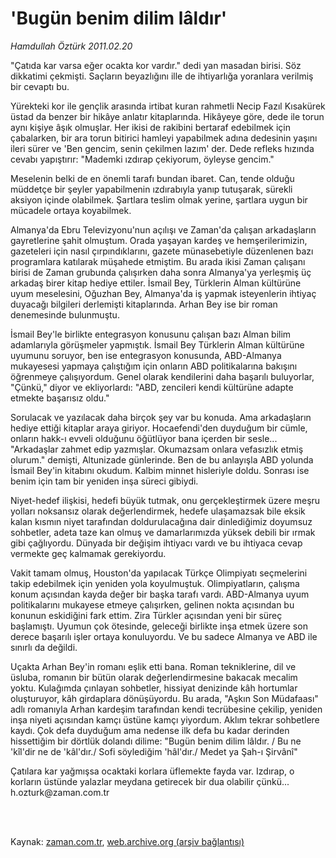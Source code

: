# 'Bugün benim dilim lâldır'

*Hamdullah Öztürk 2011.02.20*

<td class="columnist-detail">
<p>"Çatıda kar varsa eğer ocakta kor vardır." dedi yan masadan birisi. Söz dikkatimi çekmişti. Saçların beyazlığını ille de ihtiyarlığa yoranlara verilmiş bir cevaptı bu.</p>
<p>
<div id="haberMetinDiv">
<p>Yürekteki kor ile gençlik arasında irtibat kuran rahmetli Necip Fazıl Kısakürek üstad da benzer bir hikâye anlatır kitaplarında. Hikâyeye göre, dede ile torun aynı kişiye âşık olmuşlar. Her ikisi de rakibini bertaraf edebilmek için çabalarken, bir ara torun bitirici hamleyi yapabilmek adına dedesinin yaşını ileri sürer ve 'Ben gencim, senin çekilmen lazım' der. Dede refleks hızında cevabı yapıştırır: "Mademki ızdırap çekiyorum, öyleyse gencim."
<p>Meselenin belki de en önemli tarafı bundan ibaret. Can, tende olduğu müddetçe bir şeyler yapabilmenin ızdırabıyla yanıp tutuşarak, sürekli aksiyon içinde olabilmek. Şartlara teslim olmak yerine, şartlara uygun bir mücadele ortaya koyabilmek.
<p>Almanya'da Ebru Televizyonu'nun açılışı ve Zaman'da çalışan arkadaşların gayretlerine şahit olmuştum. Orada yaşayan kardeş ve hemşerilerimizin, gazeteleri için nasıl çırpındıklarını, gazete münasebetiyle düzenlenen bazı programlara katılarak müşahede etmiştim. Bu arada ikisi Zaman çalışanı birisi de Zaman grubunda çalışırken daha sonra Almanya'ya yerleşmiş üç arkadaş birer kitap hediye ettiler. İsmail Bey, Türklerin Alman kültürüne uyum meselesini, Oğuzhan Bey, Almanya'da iş yapmak isteyenlerin ihtiyaç duyacağı bilgileri derlemişti kitaplarında. Arhan Bey ise bir roman denemesinde bulunmuştu.
<p>İsmail Bey'le birlikte entegrasyon konusunu çalışan bazı Alman bilim adamlarıyla görüşmeler yapmıştık. İsmail Bey Türklerin Alman kültürüne uyumunu soruyor, ben ise entegrasyon konusunda, ABD-Almanya mukayesesi yapmaya çalıştığım için onların ABD politikalarına bakışını öğrenmeye çalışıyordum. Genel olarak kendilerini daha başarılı buluyorlar, "Çünkü," diyor ve ekliyorlardı: "ABD, zencileri kendi kültürüne adapte etmekte başarısız oldu."
<p>Sorulacak ve yazılacak daha birçok şey var bu konuda. Ama arkadaşların hediye ettiği kitaplar araya giriyor. Hocaefendi'den duyduğum bir cümle, onların hakk-ı evveli olduğunu öğütlüyor bana içerden bir sesle... "Arkadaşlar zahmet edip yazmışlar. Okumazsam onlara vefasızlık etmiş olurum." demişti, Altunizade günlerinde. Ben de bu anlayışla ABD yolunda İsmail Bey'in kitabını okudum. Kalbim minnet hisleriyle doldu. Sonrası ise benim için tam bir yeniden inşa süreci gibiydi.
<p>Niyet-hedef ilişkisi, hedefi büyük tutmak, onu gerçekleştirmek üzere meşru yolları noksansız olarak değerlendirmek, hedefe ulaşamazsak bile eksik kalan kısmın niyet tarafından doldurulacağına dair dinlediğimiz doyumsuz sohbetler, adeta taze kan olmuş ve damarlarımızda yüksek debili bir ırmak gibi çağlıyordu. Dünyada bir değişim ihtiyacı vardı ve bu ihtiyaca cevap vermekte geç kalmamak gerekiyordu.
<p>Vakit tamam olmuş, Houston'da yapılacak Türkçe Olimpiyatı seçmelerini takip edebilmek için yeniden yola koyulmuştuk. Olimpiyatların, çalışma konum açısından kayda değer bir başka tarafı vardı. ABD-Almanya uyum politikalarını mukayese etmeye çalışırken, gelinen nokta açısından bu konunun eskidiğini fark ettim. Zira Türkler açısından yeni bir süreç başlamıştı. Uyumun çok ötesinde, geleceği birlikte inşa etmek üzere son derece başarılı işler ortaya konuluyordu. Ve bu sadece Almanya ve ABD ile sınırlı da değildi.
<p>Uçakta Arhan Bey'in romanı eşlik etti bana. Roman tekniklerine, dil ve üsluba, romanın bir bütün olarak değerlendirmesine bakacak mecalim yoktu. Kulağımda çınlayan sohbetler, hissiyat denizinde kâh hortumlar oluşturuyor, kâh girdaplara dönüşüyordu. Bu arada, "Aşkın Son Müdafaası" adlı romanıyla Arhan kardeşim tarafından kendi tecrübesine çekilip, yeniden inşa niyeti açısından kamçı üstüne kamçı yiyordum. Aklım tekrar sohbetlere kaydı. Çok defa duyduğum ama nedense ilk defa bu kadar derinden hissettiğim bir dörtlük dolandı dilime: "Bugün benim dilim lâldır. / Bu ne 'kîl'dir ne de 'kâl'dır./ Sofi söylediğim 'hâl'dır./ Medet ya Şah-ı Şirvânî"
<p>Çatılara kar yağmışsa ocaktaki korlara üflemekte fayda var. Izdırap, o korların üstünde yalazlar meydana getirecek bir dua olabilir çünkü... h.ozturk@zaman.com.tr </p></p></p></p></p></p></p></p></p></div>
</p>


<p><br>
		 </br></p></td>

Kaynak: [zaman.com.tr](http://zaman.com.tr/yazar.do?yazino=1096111), [web.archive.org (arşiv bağlantısı)](http://web.archive.org/web/20110426013519/http://www.zaman.com.tr:80/yazar.do?yazino=1096111)
